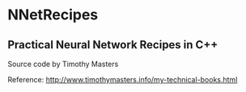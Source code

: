 # NNetRecipes
## Practical Neural Network Recipes in C++

Source code by Timothy Masters

Reference: http://www.timothymasters.info/my-technical-books.html
